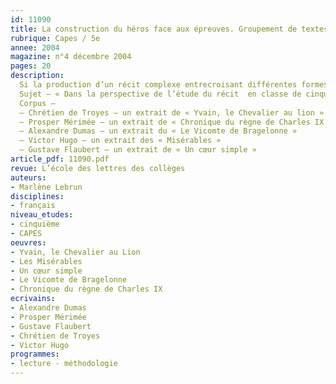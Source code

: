 ```yaml
---
id: 11090
title: La construction du héros face aux épreuves. Groupement de textes (séquence)
rubrique: Capes / 5e
annee: 2004
magazine: n°4 décembre 2004
pages: 20
description: 
  Si la production d’un récit complexe entrecroisant différentes formes de discours dont découlent en partie les modes de construction des personnages est un objectif à atteindre en fin de collège, le travail sur le récit complexe se fait dès le début du collège. La classe de cinquième permet d’aborder la description comme forme de discours, et plus particulièrement les relations riches et complexes qu’elle tisse avec le discours narratif. Le dialogue est aussi un objet d’étude de la classe. À travers les modes d’insertion de la description et du dialogue dans le récit et les différentes fonctions qu’ils y exercent, la perspective du personnage et plus précisément celle du héros est centrale et pertinente. Le compte rendu de l’épreuve de didactique au concours interne de professeur certifié proposé ici est tout à fait transposable pour un travail sur le récit complexe en classe de cinquième.
  Sujet – « Dans la perspective de l’étude du récit  en classe de cinquième, vous analyserez le corpus suivant. Vous en proposerez une exploitation didactique sous la forme d’un projet de séquence incluant une séance d’étude de la langue. »
  Corpus – 
  – Chrétien de Troyes – un extrait de « Yvain, le Chevalier au lion »
  – Prosper Mérimée – un extrait de « Chronique du règne de Charles IX »
  – Alexandre Dumas – un extrait du « Le Vicomte de Bragelonne »
  – Victor Hugo – un extrait des « Misérables »
  – Gustave Flaubert – un extrait de « Un cœur simple »
article_pdf: 11090.pdf
revue: L’école des lettres des collèges
auteurs:
- Marlène Lebrun
disciplines:
- français
niveau_etudes:
- cinquième
- CAPES
oeuvres:
- Yvain, le Chevalier au Lion
- Les Misérables
- Un cœur simple
- Le Vicomte de Bragelonne
- Chronique du règne de Charles IX
ecrivains:
- Alexandre Dumas
- Prosper Mérimée
- Gustave Flaubert
- Chrétien de Troyes
- Victor Hugo
programmes:
- lecture - méthodologie
---
```

